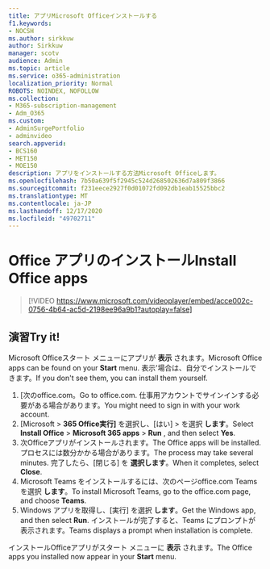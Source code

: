 ```yaml
---
title: アプリMicrosoft Officeインストールする
f1.keywords:
- NOCSH
ms.author: sirkkuw
author: Sirkkuw
manager: scotv
audience: Admin
ms.topic: article
ms.service: o365-administration
localization_priority: Normal
ROBOTS: NOINDEX, NOFOLLOW
ms.collection:
- M365-subscription-management
- Adm_O365
ms.custom:
- AdminSurgePortfolio
- adminvideo
search.appverid:
- BCS160
- MET150
- MOE150
description: アプリをインストールする方法Microsoft Officeします。
ms.openlocfilehash: 7b50a639f5f2945c524d268502636d7a809f3866
ms.sourcegitcommit: f231eece2927f0d01072fd092db1eab15525bbc2
ms.translationtype: MT
ms.contentlocale: ja-JP
ms.lasthandoff: 12/17/2020
ms.locfileid: "49702711"
---
```

# <a name="install-office-apps"></a><span data-ttu-id="75b7b-103">Office アプリのインストール</span><span class="sxs-lookup"><span data-stu-id="75b7b-103">Install Office apps</span></span> 

> [!VIDEO https://www.microsoft.com/videoplayer/embed/acce002c-0756-4b64-ac5d-2198ee96a9b1?autoplay=false]

## <a name="try-it"></a><span data-ttu-id="75b7b-104">演習</span><span class="sxs-lookup"><span data-stu-id="75b7b-104">Try it!</span></span>

<span data-ttu-id="75b7b-105">Microsoft Officeスタート メニューにアプリが  **表示** されます。</span><span class="sxs-lookup"><span data-stu-id="75b7b-105">Microsoft Office apps can be found on your  **Start** menu.</span></span> <span data-ttu-id="75b7b-106">表示&#39;場合は、自分でインストールできます。</span><span class="sxs-lookup"><span data-stu-id="75b7b-106">If you don&#39;t see them, you can install them yourself.</span></span>

1. <span data-ttu-id="75b7b-107">[次のoffice.com。</span><span class="sxs-lookup"><span data-stu-id="75b7b-107">Go to office.com.</span></span> <span data-ttu-id="75b7b-108">仕事用アカウントでサインインする必要がある場合があります。</span><span class="sxs-lookup"><span data-stu-id="75b7b-108">You might need to sign in with your work account.</span></span>
2. <span data-ttu-id="75b7b-109">[Microsoft    >   **365 Office実行]** を選択し、[はい]   >   を選択 **します**。</span><span class="sxs-lookup"><span data-stu-id="75b7b-109">Select  **Install Office**  >  **Microsoft 365 apps**  >  **Run** , and then select  **Yes**.</span></span>
3. <span data-ttu-id="75b7b-110">次Officeアプリがインストールされます。</span><span class="sxs-lookup"><span data-stu-id="75b7b-110">The Office apps will be installed.</span></span> <span data-ttu-id="75b7b-111">プロセスには数分かかる場合があります。</span><span class="sxs-lookup"><span data-stu-id="75b7b-111">The process may take several minutes.</span></span> <span data-ttu-id="75b7b-112">完了したら、[閉じる] を  **選択します**。</span><span class="sxs-lookup"><span data-stu-id="75b7b-112">When it completes, select  **Close**.</span></span>
4. <span data-ttu-id="75b7b-113">Microsoft Teams をインストールするには、次のページoffice.com Teams を選択  **します**。</span><span class="sxs-lookup"><span data-stu-id="75b7b-113">To install Microsoft Teams, go to the office.com page, and choose  **Teams**.</span></span>
5. <span data-ttu-id="75b7b-114">Windows アプリを取得し、[実行] を選択  **します**。</span><span class="sxs-lookup"><span data-stu-id="75b7b-114">Get the Windows app, and then select  **Run**.</span></span> <span data-ttu-id="75b7b-115">インストールが完了すると、Teams にプロンプトが表示されます。</span><span class="sxs-lookup"><span data-stu-id="75b7b-115">Teams displays a prompt when installation is complete.</span></span>

<span data-ttu-id="75b7b-116">インストールOfficeアプリがスタート メニューに  **表示** されます。</span><span class="sxs-lookup"><span data-stu-id="75b7b-116">The Office apps you installed now appear in your  **Start** menu.</span></span>